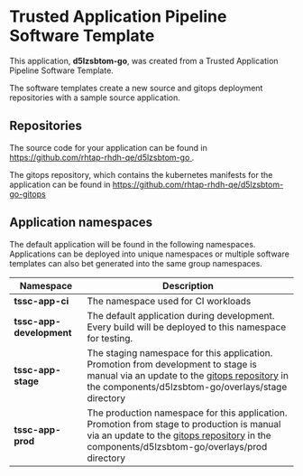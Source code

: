 # Trusted Application Pipeline Software Template

This application, **d5lzsbtom-go**, was created from a Trusted Application Pipeline Software Template.

The software templates create a new source and gitops deployment repositories with a sample source application. 

## Repositories

The source code for your application can be found in [https://github.com/rhtap-rhdh-qe/d5lzsbtom-go ](https://github.com/rhtap-rhdh-qe/d5lzsbtom-go ).
 
The gitops repository, which contains the kubernetes manifests for the application can be found in 
[https://github.com/rhtap-rhdh-qe/d5lzsbtom-go-gitops ](https://github.com/rhtap-rhdh-qe/d5lzsbtom-go-gitops ) 

## Application namespaces 

The default application will be found in the following namespaces. Applications can be deployed into unique namespaces or multiple software templates can also bet generated into the same group namespaces.  

|  Namespace   |  Description   |  
| -------- | -------- |
| **tssc-app-ci** | The namespace used for CI workloads |
| **tssc-app-development** | The default application during development. Every build will be deployed to this namespace for testing. |
| **tssc-app-stage** | The staging namespace for this application. Promotion from development to stage is manual via an update to the [gitops repository](https://github.com/rhtap-rhdh-qe/d5lzsbtom-go-gitops ) in the components/d5lzsbtom-go/overlays/stage directory |
| **tssc-app-prod** | The production namespace for this application. Promotion from stage to production is manual via an update to the [gitops repository](https://github.com/rhtap-rhdh-qe/d5lzsbtom-go-gitops ) in the components/d5lzsbtom-go/overlays/prod directory |